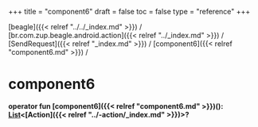 +++
title = "component6"
draft = false
toc = false
type = "reference"
+++

[beagle]({{< relref "../../_index.md" >}}) / [br.com.zup.beagle.android.action]({{< relref "../_index.md" >}}) / [SendRequest]({{< relref "_index.md" >}}) / [component6]({{< relref "component6.md" >}}) / 



# component6  
  
<b><b>operator fun [component6]({{< relref "component6.md" >}})(): [List](https://kotlinlang.org/api/latest/jvm/stdlib/kotlin.collections/-list/index.html)<[Action]({{< relref "../-action/_index.md" >}})>?</b></b>  




